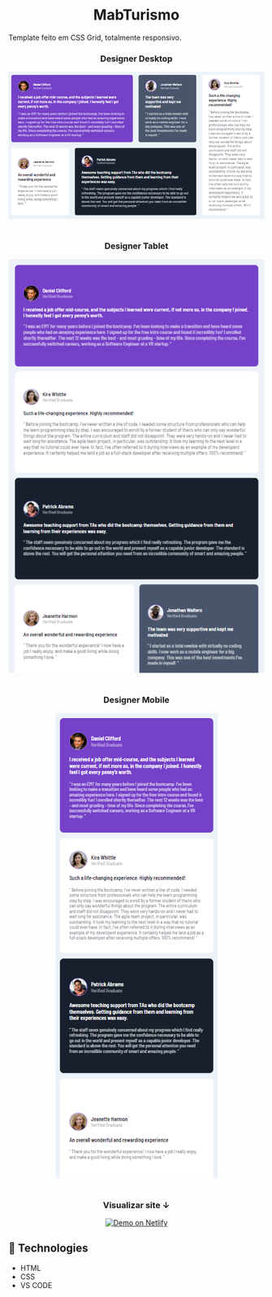 <h1 align="center">MabTurismo</h1>

Template feito em CSS Grid, totalmente responsivo.

<h3 align="center">Designer Desktop</h3>
<div align="center">
<img alt="Mab Desktop" src="https://github.com/thicz/responsive-grid/blob/master/grid-desktop.png">
</div>
<br>
<h3 align="center">Designer Tablet</h3>
<div align="center">
<img alt="Mab Desktop" src="https://github.com/thicz/responsive-grid/blob/master/grid-tablet.png">
</div>
<br>
<h3 align="center">Designer Mobile</h3>
<div align="center">
<img alt="Mab Desktop" src="https://github.com/thicz/responsive-grid/blob/master/grid-mobile.png">
</div>
<br>

<h3 align="center">Visualizar site ↓</h3>
<p align="center">
  <a href="https://gridresponsive31.netlify.app/" target="_blank">
    <img alt="Demo on Netlify" src="https://res.cloudinary.com/lukemorales/image/upload/v1599785319/readme_logos/demo_on_netlify_umjmch.png">
  </a>
</p>

## :rocket: Technologies

- HTML
- CSS
- VS CODE
